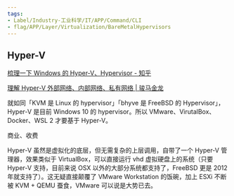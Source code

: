 ```yaml
---
tags:
- Label/Industry-工业科学/IT/APP/Command/CLI
- flag/APP/Layer/Virtualization/BareMetalHypervisors
---
```


## Hyper-V

[梳理一下 Windows 的 Hyper-V、Hypervisor - 知乎](https://zhuanlan.zhihu.com/p/381969738)

[理解 Hyper-V 外部网络、内部网络、私有网络 | 骏马金龙](https://www.junmajinlong.com/virtual/network/hyperv_net/)


就如同「KVM 是 Linux 的 hypervisor」「bhyve 是 FreeBSD 的 Hypervisor」，Hyper-V 是目前 Windows 10 的 hypervisor。所以 VMware、VirutalBox、Docker、WSL 2 才要基于 Hyper-V。

商业、收费

Hyper-V 虽然是虚拟化的底层，但无需复杂的上层调用，自带了一个 Hyper-V 管理器，效果类似于 VirtualBox，可以直接运行 vhd 虚拟硬盘上的系统（只要 Hyper-V 支持，目前来说 OSX 以外的大部分系统都支持了，FreeBSD 更是 2012 年就支持了）。这无疑直接颠覆了 VMware Workstation 的饭碗，加上 ESXi 不断被 KVM + QEMU 蚕食，VMware 可以说是大势已去。
